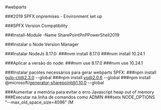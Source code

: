 #webparts

###2019 SPFX onpremises - Environment set up

###SPFX Version Compatibility 

###Install-Module -Name SharePointPnPPowerShell2019 

###Instalar o Node Version Manager 

###Instalar NodeJs 8.17.0: 
###nvm install 8.17.0 
###nvm install 10.24.1 

###Aplicar a versão do node: 
###nvm use 8.17.0 
###nvm use 10.24.1 

###Instalar pacotes necessários para gerar webparts SPFX: 
###npm install gulp-cli@2.3.0 --global 
###npm install yo@2.0.6 --global 
###npm install @microsoft/generator-sharepoint@1.10.0 --global 

###Aumentar a memória para evitar o erro Javascript heap out of memory 
###Executar na linha de comandos como ADMIN 
###setx NODE_OPTIONS "--max_old_space_size=4096" /M 